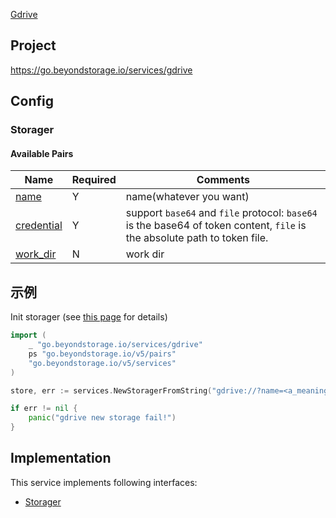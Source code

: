 [Gdrive](https://www.google.com/drive/)

## Project

<https://go.beyondstorage.io/services/gdrive>

## Config

### Storager

#### Available Pairs

| Name                                 | Required | Comments                                                                                                                  |
| ------------------------------------ | -------- | ------------------------------------------------------------------------------------------------------------------------- |
| [name](../pairs/credential.md)       | Y        | name(whatever you want)                                                                                                   |
| [credential](../pairs/credential.md) | Y        | support `base64` and `file` protocol: `base64` is the base64 of token content, `file` is the absolute path to token file. |
| [work_dir](../pairs/work_dir.md)     | N        | work dir                                                                                                                  |

## 示例

Init storager (see [this page](../operations/index.md#how-to-initialize-a-servicerstorager) for details)

```go
import (
    _ "go.beyondstorage.io/services/gdrive"
    ps "go.beyondstorage.io/v5/pairs"
    "go.beyondstorage.io/v5/services"
)

store, err := services.NewStoragerFromString("gdrive://?name=<a_meaningful_name>&credential=file:<abs_path_of_credential>")

if err != nil {
    panic("gdrive new storage fail!")
}
```

## Implementation

This service implements following interfaces:

- [Storager](../operations/storager/index.md)
